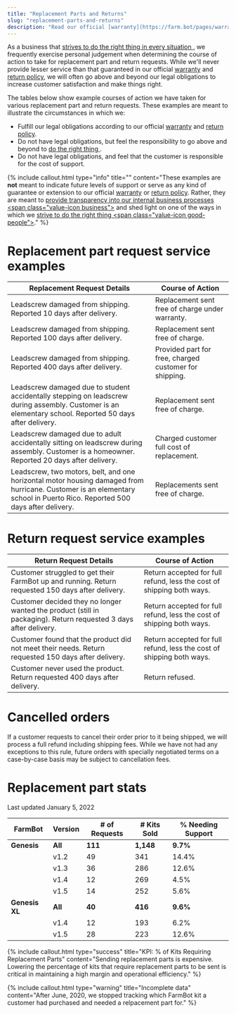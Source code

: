 ```yaml
---
title: "Replacement Parts and Returns"
slug: "replacement-parts-and-returns"
description: "Read our official [warranty](https://farm.bot/pages/warranty) and [return policy](https://farm.bot/pages/returns)"
---
```


As a business that [strives to do the right thing in every situation <span class="value-icon good-people"></span>](../../farmbot/intro.md#be-good-people), we frequently exercise personal judgement when determining the course of action to take for replacement part and return requests. While we'll never provide lesser service than that guaranteed in our official [warranty](https://farm.bot/pages/warranty) and [return policy](https://farm.bot/pages/returns), we will often go above and beyond our legal obligations to increase customer satisfaction and make things right.

The tables below show example courses of action we have taken for various replacement part and return requests. These examples are meant to illustrate the circumstances in which we:

  * Fulfill our legal obligations according to our official [warranty](https://farm.bot/pages/warranty) and [return policy](https://farm.bot/pages/returns).
  * Do not have legal obligations, but feel the responsibility to go above and beyond to [do the right thing <span class="value-icon good-people"></span>](../../farmbot/intro.md#be-good-people).
  * Do not have legal obligations, and feel that the customer is responsible for the cost of support.

{%
include callout.html
type="info"
title=""
content="These examples are **not** meant to indicate future levels of support or serve as any kind of guarantee or extension to our official [warranty](https://farm.bot/pages/warranty) or [return policy](https://farm.bot/pages/returns). Rather, they are meant to [provide transparency into our internal business processes <span class=\"value-icon business\"></span>](../../farmbot/intro.md#openly-share-our-business) and shed light on one of the ways in which we [strive to do the right thing <span class=\"value-icon good-people\"></span>](../../farmbot/intro.md#be-good-people)."
%}

# Replacement part request service examples

|Replacement Request Details   |Course of Action              |
|------------------------------|------------------------------|
|Leadscrew damaged from shipping. Reported 10 days after delivery.|Replacement sent free of charge under warranty.
|Leadscrew damaged from shipping. Reported 100 days after delivery.|Replacement sent free of charge.
|Leadscrew damaged from shipping. Reported 400 days after delivery.|Provided part for free, charged customer for shipping.
|Leadscrew damaged due to student accidentally stepping on leadscrew during assembly. Customer is an elementary school. Reported 50 days after delivery.|Replacement sent free of charge.
|Leadscrew damaged due to adult accidentally sitting on leadscrew during assembly. Customer is a homeowner. Reported 20 days after delivery.|Charged customer full cost of replacement.
|Leadscrew, two motors, belt, and one horizontal motor housing damaged from hurricane. Customer is an elementary school in Puerto Rico. Reported 500 days after delivery.|Replacements sent free of charge.

# Return request service examples

|Return Request Details        |Course of Action              |
|------------------------------|------------------------------|
|Customer struggled to get their FarmBot up and running. Return requested 150 days after delivery.|Return accepted for full refund, less the cost of shipping both ways.
|Customer decided they no longer wanted the product (still in packaging). Return requested 3 days after delivery.|Return accepted for full refund, less the cost of shipping both ways.
|Customer found that the product did not meet their needs. Return requested 150 days after delivery.|Return accepted for full refund, less the cost of shipping both ways.
|Customer never used the product. Return requested 400 days after delivery.|Return refused.

# Cancelled orders

If a customer requests to cancel their order prior to it being shipped, we will process a full refund including shipping fees. While we have not had any exceptions to this rule, future orders with specially negotiated terms on a case-by-case basis may be subject to cancellation fees.

# Replacement part stats

Last updated January 5, 2022

|FarmBot        |Version |# of Requests |# Kits Sold |% Needing Support |
|---------------|--------|--------------|------------|------------------|
|**Genesis**    |**All** |**111**       |**1,148**   |**9.7%**
|               |v1.2    |49            |341         |14.4%
|               |v1.3    |36            |286         |12.6%
|               |v1.4    |12            |269         |4.5%
|               |v1.5    |14            |252         |5.6%
|**Genesis XL** |**All** |**40**        |**416**     |**9.6%**
|               |v1.4    |12            |193         |6.2%
|               |v1.5    |28            |223         |12.6%

{%
include callout.html
type="success"
title="KPI: % of Kits Requiring Replacement Parts"
content="Sending replacement parts is expensive. Lowering the percentage of kits that require replacement parts to be sent is critical in maintaining a high margin and operational efficiency."
%}

{%
include callout.html
type="warning"
title="Incomplete data"
content="After June, 2020, we stopped tracking which FarmBot kit a customer had purchased and needed a relpacement part for."
%}
